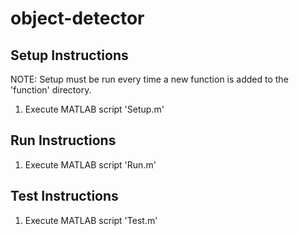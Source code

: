 # object-detector

## Setup Instructions
NOTE: Setup must be run every time a new function is added to the 'function' directory.  
1. Execute MATLAB script 'Setup.m'  

## Run Instructions  
1. Execute MATLAB script 'Run.m'

## Test Instructions  
1. Execute MATLAB script 'Test.m'
